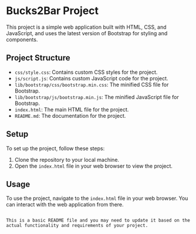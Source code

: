 # Bucks2Bar Project

This project is a simple web application built with HTML, CSS, and JavaScript, and uses the latest version of Bootstrap for styling and components.

## Project Structure

- `css/style.css`: Contains custom CSS styles for the project.
- `js/script.js`: Contains custom JavaScript code for the project.
- `lib/bootstrap/css/bootstrap.min.css`: The minified CSS file for Bootstrap.
- `lib/bootstrap/js/bootstrap.min.js`: The minified JavaScript file for Bootstrap.
- `index.html`: The main HTML file for the project.
- `README.md`: The documentation for the project.

## Setup

To set up the project, follow these steps:

1. Clone the repository to your local machine.
2. Open the `index.html` file in your web browser to view the project.

## Usage

To use the project, navigate to the `index.html` file in your web browser. You can interact with the web application from there.
```

This is a basic README file and you may need to update it based on the actual functionality and requirements of your project.